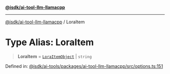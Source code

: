 [**@isdk/ai-tool-llm-llamacpp**](../README.md)

***

[@isdk/ai-tool-llm-llamacpp](../globals.md) / LoraItem

# Type Alias: LoraItem

> **LoraItem** = [`LoraItemObject`](../interfaces/LoraItemObject.md) \| `string`

Defined in: [@isdk/ai-tools/packages/ai-tool-llm-llamacpp/src/options.ts:151](https://github.com/isdk/ai-tool-llm-llamacpp.js/blob/17d967afd0fac7d88c746125459fe87825a001bb/src/options.ts#L151)
